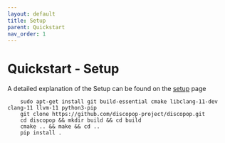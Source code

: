 ```yaml
---
layout: default
title: Setup
parent: Quickstart
nav_order: 1
---
```


# Quickstart - Setup
A detailed explanation of the Setup can be found on the [setup](../Setup.md) page

```
	sudo apt-get install git build-essential cmake libclang-11-dev clang-11 llvm-11 python3-pip
	git clone https://github.com/discopop-project/discopop.git
	cd discopop && mkdir build && cd build
	cmake .. && make && cd ..
	pip install .
```